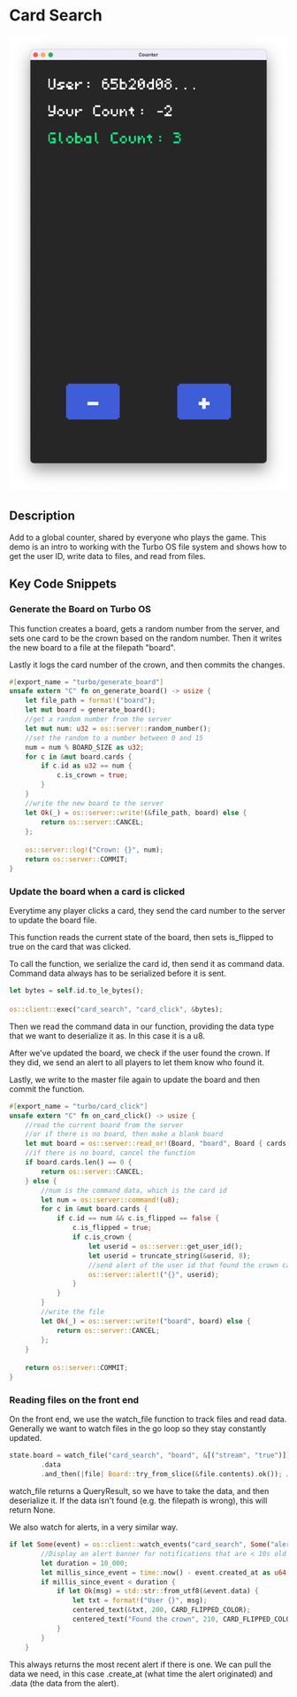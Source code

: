 # Card Search

![screenshot](./counter.png)

## Description

Add to a global counter, shared by everyone who plays the game. This demo is an intro to working with the Turbo OS file system and shows how to get the user ID, write data to files, and read from files.

## Key Code Snippets

### Generate the Board on Turbo OS

This function creates a board, gets a random number from the server, and sets one card to be the crown based on the random number. Then it writes the new board to a file at the filepath "board".

Lastly it logs the card number of the crown, and then commits the changes.

```rust
#[export_name = "turbo/generate_board"]
unsafe extern "C" fn on_generate_board() -> usize {
    let file_path = format!("board");
    let mut board = generate_board();
    //get a random number from the server
    let mut num: u32 = os::server::random_number();
    //set the random to a number between 0 and 15
    num = num % BOARD_SIZE as u32;
    for c in &mut board.cards {
        if c.id as u32 == num {
            c.is_crown = true;
        }
    }
    //write the new board to the server
    let Ok(_) = os::server::write!(&file_path, board) else {
        return os::server::CANCEL;
    };

    os::server::log!("Crown: {}", num);
    return os::server::COMMIT;
}
```
### Update the board when a card is clicked

Everytime any player clicks a card, they send the card number to the server to update the board file.

This function reads the current state of the board, then sets is_flipped to true on the card that was clicked.

To call the function, we serialize the card id, then send it as command data. Command data always has to be serialized before it is sent.

```rust
let bytes = self.id.to_le_bytes();

os::client::exec("card_search", "card_click", &bytes);  
```

Then we read the command data in our function, providing the data type that we want to deserialize it as. In this case it is a u8.

After we've updated the board, we check if the user found the crown. If they did, we send an alert to all players to let them know who found it.

Lastly, we write to the master file again to update the board and then commit the function.

```rust
#[export_name = "turbo/card_click"]
unsafe extern "C" fn on_card_click() -> usize {
    //read the current board from the server
    //or if there is no board, then make a blank board
    let mut board = os::server::read_or!(Board, "board", Board { cards: Vec::new() });
    //if there is no board, cancel the function
    if board.cards.len() == 0 {
        return os::server::CANCEL;
    } else {
        //num is the command data, which is the card id
        let num = os::server::command!(u8);
        for c in &mut board.cards {
            if c.id == num && c.is_flipped == false {
                c.is_flipped = true;
                if c.is_crown {
                    let userid = os::server::get_user_id();
                    let userid = truncate_string(&userid, 8);
                    //send alert of the user id that found the crown card
                    os::server::alert!("{}", userid);
                }
            }
        }
        //write the file
        let Ok(_) = os::server::write!("board", board) else {
            return os::server::CANCEL;
        };
    }

    return os::server::COMMIT;
}
```

### Reading files on the front end

On the front end, we use the watch_file function to track files and read data. Generally we want to watch files in the go loop so they stay constantly updated.

```rust
state.board = watch_file("card_search", "board", &[("stream", "true")])
        .data
        .and_then(|file| Board::try_from_slice(&file.contents).ok()); //deserialize the board
```

watch_file returns a QueryResult, so we have to take the data, and then deserialize it. If the data isn't found (e.g. the filepath is wrong), this will return None.

We also watch for alerts, in a very similar way.

```rust
if let Some(event) = os::client::watch_events("card_search", Some("alert")).data {
        //Display an alert banner for notifications that are < 10s old
        let duration = 10_000;
        let millis_since_event = time::now() - event.created_at as u64 * 1000;
        if millis_since_event < duration {
            if let Ok(msg) = std::str::from_utf8(&event.data) {
                let txt = format!("User {}", msg);
                centered_text(&txt, 200, CARD_FLIPPED_COLOR);
                centered_text("Found the crown", 210, CARD_FLIPPED_COLOR);
            }
        }
    }
```

This always returns the most recent alert if there is one. We can pull the data we need, in this case .create_at (what time the alert originated) and .data (the data from the alert).